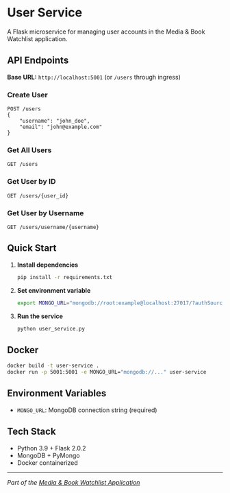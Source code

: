 # User Service

A Flask microservice for managing user accounts in the Media & Book Watchlist application.

## API Endpoints

**Base URL:** `http://localhost:5001` (or `/users` through ingress)

### Create User
```http
POST /users
{
    "username": "john_doe",
    "email": "john@example.com"
}
```

### Get All Users
```http
GET /users
```

### Get User by ID
```http
GET /users/{user_id}
```

### Get User by Username
```http
GET /users/username/{username}
```

## Quick Start

1. **Install dependencies**
   ```bash
   pip install -r requirements.txt
   ```

2. **Set environment variable**
   ```bash
   export MONGO_URL="mongodb://root:example@localhost:27017/?authSource=admin"
   ```

3. **Run the service**
   ```bash
   python user_service.py
   ```

## Docker

```bash
docker build -t user-service .
docker run -p 5001:5001 -e MONGO_URL="mongodb://..." user-service
```

## Environment Variables

- `MONGO_URL`: MongoDB connection string (required)

## Tech Stack

- Python 3.9 + Flask 2.0.2
- MongoDB + PyMongo
- Docker containerized

---

*Part of the [Media & Book Watchlist Application](../README.md)*